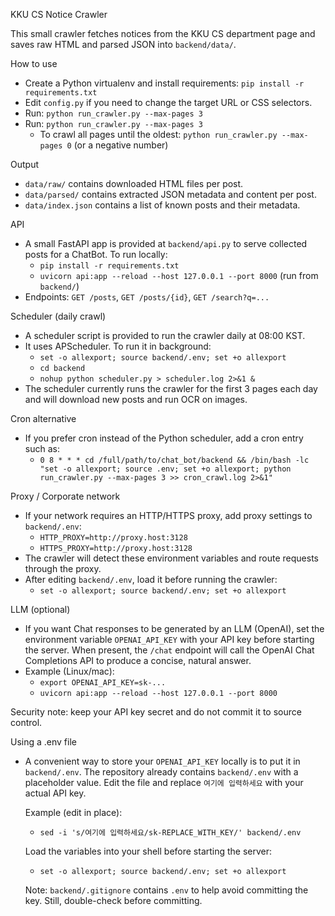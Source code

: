 KKU CS Notice Crawler

This small crawler fetches notices from the KKU CS department page and saves
raw HTML and parsed JSON into `backend/data/`.

How to use
- Create a Python virtualenv and install requirements: `pip install -r requirements.txt`
- Edit `config.py` if you need to change the target URL or CSS selectors.
- Run: `python run_crawler.py --max-pages 3`
 - Run: `python run_crawler.py --max-pages 3`
   - To crawl all pages until the oldest: `python run_crawler.py --max-pages 0` (or a negative number)

Output
- `data/raw/` contains downloaded HTML files per post.
- `data/parsed/` contains extracted JSON metadata and content per post.
- `data/index.json` contains a list of known posts and their metadata.

API
- A small FastAPI app is provided at `backend/api.py` to serve collected
  posts for a ChatBot. To run locally:
  - `pip install -r requirements.txt`
  - `uvicorn api:app --reload --host 127.0.0.1 --port 8000` (run from `backend/`)
- Endpoints: `GET /posts`, `GET /posts/{id}`, `GET /search?q=...`

Scheduler (daily crawl)
- A scheduler script is provided to run the crawler daily at 08:00 KST.
- It uses APScheduler. To run it in background:
  - `set -o allexport; source backend/.env; set +o allexport`
  - `cd backend`
  - `nohup python scheduler.py > scheduler.log 2>&1 &`
- The scheduler currently runs the crawler for the first 3 pages each day
  and will download new posts and run OCR on images.

Cron alternative
- If you prefer cron instead of the Python scheduler, add a cron entry such as:
  - `0 8 * * * cd /full/path/to/chat_bot/backend && /bin/bash -lc "set -o allexport; source .env; set +o allexport; python run_crawler.py --max-pages 3 >> cron_crawl.log 2>&1"`

Proxy / Corporate network
- If your network requires an HTTP/HTTPS proxy, add proxy settings to `backend/.env`:
  - `HTTP_PROXY=http://proxy.host:3128`
  - `HTTPS_PROXY=http://proxy.host:3128`
- The crawler will detect these environment variables and route requests through the proxy.
- After editing `backend/.env`, load it before running the crawler:
  - `set -o allexport; source backend/.env; set +o allexport`

LLM (optional)
- If you want Chat responses to be generated by an LLM (OpenAI), set
  the environment variable `OPENAI_API_KEY` with your API key before
  starting the server. When present, the `/chat` endpoint will call the
  OpenAI Chat Completions API to produce a concise, natural answer.
- Example (Linux/mac):
  - `export OPENAI_API_KEY=sk-...`
  - `uvicorn api:app --reload --host 127.0.0.1 --port 8000`

Security note: keep your API key secret and do not commit it to source control.

Using a .env file
- A convenient way to store your `OPENAI_API_KEY` locally is to put it in
  `backend/.env`. The repository already contains `backend/.env` with a
  placeholder value. Edit the file and replace `여기에 입력하세요` with your
  actual API key.

  Example (edit in place):
    - `sed -i 's/여기에 입력하세요/sk-REPLACE_WITH_KEY/' backend/.env`

  Load the variables into your shell before starting the server:
    - `set -o allexport; source backend/.env; set +o allexport`

  Note: `backend/.gitignore` contains `.env` to help avoid committing the
  key. Still, double-check before committing.

